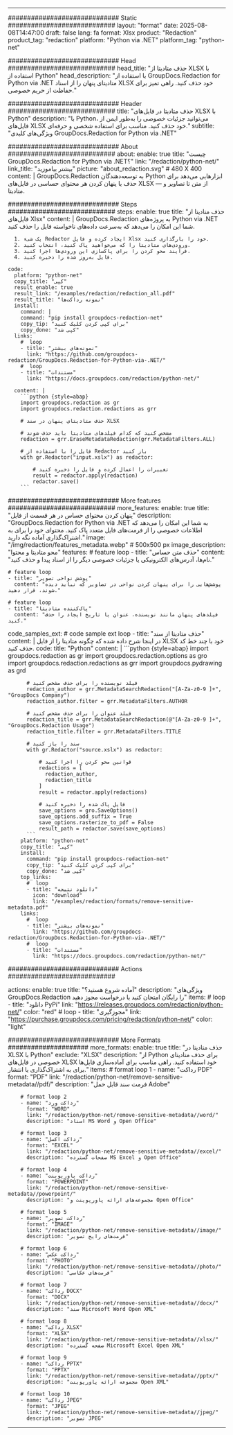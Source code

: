 
---
############################# Static ############################
layout: "format"
date:  2025-08-08T14:47:00
draft: false
lang: fa
format: Xlsx
product: "Redaction"
product_tag: "redaction"
platform: "Python via .NET"
platform_tag: "python-net"

############################# Head ############################
head_title: "حذف متادیتا از XLSX با استفاده از Python"
head_description: "با استفاده از GroupDocs.Redaction for Python via .NET متادیتای پنهان را از اسناد XLSX خود حذف کنید. راهی تمیز برای حفاظت از حریم خصوصی."

############################# Header ############################
title: "حذف متادیتا در فایل‌های XLSX با Python" 
description: "با Python، می‌توانید جزئیات خصوصی را به‌طور ایمن از فایل‌های XLSX خود حذف کنید. مناسب برای استفاده شخصی و حرفه‌ای."
subtitle: "ویژگی‌های کلیدی GroupDocs.Redaction for Python via .NET" 

############################# About ############################
about:
    enable: true
    title: "چیست GroupDocs.Redaction for Python via .NET؟"
    link: "/redaction/python-net/"
    link_title: "بیشتر بیاموزید"
    picture: "about_redaction.svg" # 480 X 400
    content: |
       GroupDocs.Redaction به توسعه‌دهندگان Python ابزارهایی می‌دهد برای حذف یا پنهان کردن هر محتوای حساسی در فایل‌های XLSX — از متن تا تصاویر و متادیتا.

############################# Steps ############################
steps:
    enable: true
    title: "حذف متادیتا از فایل‌های Xlsx"
    content: |
      GroupDocs.Redaction به پروژه‌های Python via .NET شما این امکان را می‌دهد که به‌سرعت داده‌های ناخواسته فایل را حذف کنید.
      
      1. یک شیء Redactor ایجاد کرده و فایل Xlsx خود را بارگذاری کنید.
      2. ورودی‌های متادیتا را که می‌خواهید پاک کنید، انتخاب کنید.
      3. فرآیند محو کردن را برای پاکسازی این ورودی‌ها اجرا کنید.
      4. فایل به‌روز شده را ذخیره کنید.
   
    code:
      platform: "python-net"
      copy_title: "کپی"
      result_enable: true
      result_link: "/examples/redaction/redaction_all.pdf"
      result_title: "نمونه رداکت‌ها"
      install:
        command: |
        command: "pip install groupdocs-redaction-net"
        copy_tip: "برای کپی کردن کلیک کنید"
        copy_done: "کپی شد"
      links:
        #  loop
        - title: "نمونه‌های بیشتر"
          link: "https://github.com/groupdocs-redaction/GroupDocs.Redaction-for-Python-via-.NET/"
        #  loop
        - title: "مستندات"
          link: "https://docs.groupdocs.com/redaction/python-net/"
          
      content: |
        ```python {style=abap}
        import groupdocs.redaction as gr
        import groupdocs.redaction.redactions as grr

        # حذف متادیتای پنهان در سند XLSX

        # مشخص کنید که کدام فیلدهای متادیتا باید حذف شوند
        redaction = grr.EraseMetadataRedaction(grr.MetadataFilters.ALL)

        # فایل را با استفاده از Redactor باز کنید
        with gr.Redactor("input.xslx") as redactor:

            # تغییرات را اعمال کرده و فایل را ذخیره کنید
            result = redactor.apply(redaction)
            redactor.save()
        ```            


############################# More features ############################
more_features:
  enable: true
  title: "پنهان کردن محتوای حساس در هر قسمت از فایل"
  description: "GroupDocs.Redaction for Python via .NET به شما این امکان را می‌دهد که اطلاعات خصوصی را از فرمت‌های فایل متعدد پاک کنید. محتوای خود را برای به اشتراک‌گذاری آماده نگه دارید."
  image: "/img/redaction/features_metadata.webp" # 500x500 px
  image_description: "محو متادیتا و محتوا"
  features:
    # feature loop
    - title: "حذف متن حساس"
      content: "نام‌ها، آدرس‌های الکترونیکی یا جزئیات خصوصی دیگر را از اسناد پیدا و حذف کنید."

    # feature loop
    - title: "پوشش نواحی تصویر"
      content: "پوشش‌هایی را برای پنهان کردن نواحی در تصاویر که نباید دیده شوند، قرار دهید."

    # feature loop
    - title: "پاک‌کننده متادیتا"
      content: "فیلدهای پنهان مانند نویسنده، عنوان یا تاریخ ایجاد را حذف کنید."
      
  code_samples_ext:
    # code sample ext loop
    - title: "حذف متادیتا از سند"
      content: |
        در اینجا شرح داده شده که چگونه متادیتا را از فایل XLSX خود با چند خط کد حذف کنید.
      code:
        title: "Python"
        content: |
          ```python {style=abap}
          import groupdocs.redaction as gr
          import groupdocs.redaction.options as gro
          import groupdocs.redaction.redactions as grr
          import groupdocs.pydrawing as grd

          # فیلد نویسنده را برای حذف مشخص کنید
          redaction_author = grr.MetadataSearchRedaction("[A-Za-z0-9 ]+", "GroupDocs Company")
          redaction_author.filter = grr.MetadataFilters.AUTHOR

          # فیلد عنوان را برای حذف مشخص کنید
          redaction_title = grr.MetadataSearchRedaction(@"[A-Za-z0-9 ]+", "GroupDocs.Redaction Usage")
          redaction_title.filter = grr.MetadataFilters.TITLE

          # سند را باز کنید
          with gr.Redactor("source.xslx") as redactor:

              # قوانین محو کردن را اجرا کنید
              redactions = [
                redaction_author,
                redaction_title
              ]
              result = redactor.apply(redactions)

              # فایل پاک شده را ذخیره کنید
              save_options = gro.SaveOptions()
              save_options.add_suffix = True
              save_options.rasterize_to_pdf = False
              result_path = redactor.save(save_options)
          ```
        platform: "python-net"
        copy_title: "کپی"
        install:
          command: "pip install groupdocs-redaction-net"
          copy_tip: "برای کپی کردن کلیک کنید"
          copy_done: "کپی شد"
        top_links:
          #  loop
          - title: "دانلود نتیجه"
            icon: "download"
            link: "/examples/redaction/formats/remove-sensitive-metadata.pdf"
        links:
          #  loop
          - title: "نمونه‌های بیشتر"
            link: "https://github.com/groupdocs-redaction/GroupDocs.Redaction-for-Python-via-.NET/"
          #  loop
          - title: "مستندات"
            link: "https://docs.groupdocs.com/redaction/python-net/"


############################# Actions ############################

actions:
  enable: true
  title: "آماده شروع هستید؟"
  description: "ویژگی‌های GroupDocs.Redaction را رایگان امتحان کنید یا درخواست مجوز دهید"
  items:
    #  loop
    - title: "دانلود PyPi"
      link: "https://releases.groupdocs.com/redaction/python-net/"
      color: "red"
        #  loop
    - title: "مجوزگیری"
      link: "https://purchase.groupdocs.com/pricing/redaction/python-net/"
      color: "light"


############################# More Formats #####################
more_formats:
    enable: true
    title: "حذف متادیتا در XLSX با Python"
    exclude: "XLSX"
    description: "از Python برای حذف متادیتای خصوصی در فایل‌های XLSX خود استفاده کنید. راهی مناسب برای آماده‌سازی فایل‌ها برای به اشتراک‌گذاری یا انتشار."
    items: 
        # format loop 1
        - name: "رداکت PDF"
          format: "PDF"
          link: "/redaction/python-net/remove-sensitive-metadata//pdf/"
          description: "فرمت سند قابل حمل Adobe"

        # format loop 2
        - name: "رداکت ورد"
          format: "WORD"
          link: "/redaction/python-net/remove-sensitive-metadata//word/"
          description: "اسناد MS Word و Open Office"
          
        # format loop 3
        - name: "رداکت اکسل"
          format: "EXCEL"
          link: "/redaction/python-net/remove-sensitive-metadata//excel/"
          description: "صفحات گسترده MS Excel و Open Office"

        # format loop 4
        - name: "رداکت پاورپوینت"
          format: "POWERPOINT"
          link: "/redaction/python-net/remove-sensitive-metadata//powerpoint/"
          description: "مجموعه‌های ارائه پاورپوینت و Open Office"

        # format loop 5
        - name: "رداکت تصویر"
          format: "IMAGE"
          link: "/redaction/python-net/remove-sensitive-metadata//image/"
          description: "فرمت‌های رایج تصویر"

        # format loop 6
        - name: "رداکت عکس"
          format: "PHOTO"
          link: "/redaction/python-net/remove-sensitive-metadata//photo/"
          description: "فرمت‌های عکاسی"

        # format loop 7
        - name: "رداکت DOCX"
          format: "DOCX"
          link: "/redaction/python-net/remove-sensitive-metadata//docx/"
          description: "سند Microsoft Word Open XML"
          
        # format loop 8
        - name: "رداکت XLSX"
          format: "XLSX"
          link: "/redaction/python-net/remove-sensitive-metadata//xlsx/"
          description: "صفحه گسترده Microsoft Excel Open XML"
          
        # format loop 9
        - name: "رداکت PPTX"
          format: "PPTX"
          link: "/redaction/python-net/remove-sensitive-metadata//pptx/"
          description: "مجموعه ارائه پاورپوینت Open XML"

        # format loop 10
        - name: "رداکت JPEG"
          format: "JPEG"
          link: "/redaction/python-net/remove-sensitive-metadata//jpeg/"
          description: "تصویر JPEG"


---